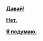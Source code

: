 <!DOCTYPE html>
<html>
<body>


<a href="https://rhizomicmaze.github.io/unconsciousprocesses/"><b>Давай!</b></a> 


<a href="https://vk.cc/7oQgCI" target="_blank"><b>Нет.</b></a> 


<a href="https:/vk.cc/7oQA0x" target="_blank"><b>Я подумаю.</b></a> 

</body>
</html>
